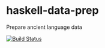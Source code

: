 # haskell-data-prep
Prepare ancient language data

[![Build Status](https://travis-ci.org/ancientlanguage/haskell-prepare.svg?branch=master)](https://travis-ci.org/ancientlanguage/haskell-prepare)
